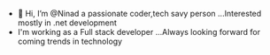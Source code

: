 - 👋 Hi, I’m @Ninad a passionate coder,tech savy person ...Interested mostly in .net development 
- I'm working as a Full stack developer ...Always looking forward for coming trends in technology
